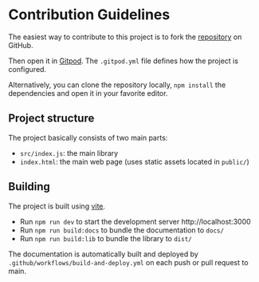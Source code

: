 # Contribution Guidelines

The easiest way to contribute to this project is to fork the [repository](https://github.com/danieldietrich/windify) on GitHub.

Then open it in [Gitpod](https://gitpod.io/). The `.gitpod.yml` file defines how the project is configured.

Alternatively, you can clone the repository locally, `npm install` the dependencies and open it in your favorite editor.

## Project structure

The project basically consists of two main parts:

* `src/index.js`: the main library
* `index.html`: the main web page (uses static assets located in `public/`)

## Building

The project is built using [vite](https://vitejs.dev).

* Run `npm run dev` to start the development server http://localhost:3000
* Run `npm run build:docs` to bundle the documentation to `docs/`
* Run `npm run build:lib` to bundle the library to `dist/`

The documentation is automatically built and deployed by `.github/workflows/build-and-deploy.yml` on each push or pull request to main.
